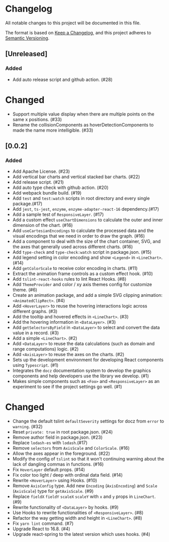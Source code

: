 # Changelog
All notable changes to this project will be documented in this file.

The format is based on [Keep a Changelog](https://keepachangelog.com/en/1.0.0/),
and this project adheres to [Semantic Versioning](https://semver.org/spec/v2.0.0.html).

## [Unreleased]

### Added
- Add auto release script and github action. (#28)
# Changed
- Support multiple value display when there are multiple points on the same x positions. (#33)
- Rename the collisionComponents as hoverDetectionComponents to made the name more intelligible. (#33)

## [0.0.2]

### Added
- Add Apache License. (#23)
- Add vertical bar charts and vertical stacked bar charts. (#22)
- Add release script. (#21)
- Add auto type check with github action. (#20)
- Add webpack bundle build. (#19)
- Add `test` and `test:watch` scripts in root directory and every single package.(#17)
- Add `jest`, `ts-jest`, `enzyme`, `enzyme-adapter-react-16` dependency.(#17)
- Add a sample test of `ResponsiveLayer`. (#17)
- Add a custom effect `useChartDimensions` to calculate the outer and inner dimension of the chart. (#16)
- Add `useCartesianEncodings` to calculate the processed data and the visual encodings that we need in order to draw the graph. (#16)
- Add a <SvgWithAxisFrame> component to deal with the size of the chart container, SVG, and the axes that generally used across different charts. (#16)
- Add `type-check` and `type-check:watch` script in package.json. (#15)
- Add legend setting in color encoding and show `<Legend>` in `<LineChart>`. (#14)
- Add `getColorScale` to receive color encoding in charts. (#11)
- Extract the animation frame controls as a custom effect hook. (#10)
- Add `tslint-react-hooks` rules to lint React Hooks. (#8)
- Add `ThemeProvider` and color / xy axis themes config for customize theme. (#6)
- Create an animation package, and add a simple SVG clipping animation: `<AnimatedClipRect>`. (#4)
- Add `<HoverLayer>` to reuse the hovering interactions logic across different graphs. (#3)
- Add the tooltip and hovered effects in `<LineChart>`. (#3)
- Add the hovering information in `<DataLayer>`. (#3)
- Add `getSelectorsByField` in `<DataLayer>` to select and convert the data value in a record. (#3)
- Add a simple `<LineChart>`. (#2)
- Add `<DataLayer>` to reuse the data calculations (such as domain and range computations) logic. (#2)
- Add `<AxisLayer>` to reuse the axes on the charts. (#2)
- Sets up the development environment for developing React components using `Typescript`. (#1)
- Integrates the `docz` documentation system to develop the graphics components and help developers use the library we develop. (#1)
- Makes simple components such as `<Foo>` and `<ResponsiveLayer>` as an experiment to see if the project settings go well. (#1)

# Changed
- Change the default tslint `defaultSeverity` settings for docz from `error` to `warning`. (#32)
- Reset `private: true` in root package.json. (#24)
- Remove author field in package.json. (#23)
- Replace `lodash-es` with `lodash`.(#17)
- Remove `selectors` from `AxisScale` and `ColorScale`. (#16)
- Allow the axes appear in the foreground. (#22)
- Modify the config of `tslint` so that it won't continuing warning about the lack of dangling commas in functions. (#16)
- Fix `HoverLayer` default props. (#14)
- Fix color too light / deep with ordinal data field. (#14)
- Rewrite `<HoverLayer>` using Hooks. (#10)
- Remove `AxisConfig` type. Add new `Encoding` (`AxisEncoding`) and `Scale` (`AxisScale`) type for `getAxisScale`. (#9)
- Replace `fieldX` `fieldY` `scaleX` `scaleY` with `x` and `y` props in `LineChart`. (#9)
- Rewrite functionality of `<DataLayer>` by hooks. (#9)
- Use Hooks to rewrite functionalities of `<ResponsiveLayer>`. (#8)
- Refactor the way getting width and height in `<LineChart>`. (#8)
- Fix `yarn lint` command. (#7)
- Upgrade React to 16.8. (#4)
- Upgrade react-spring to the latest version which uses hooks. (#4)
